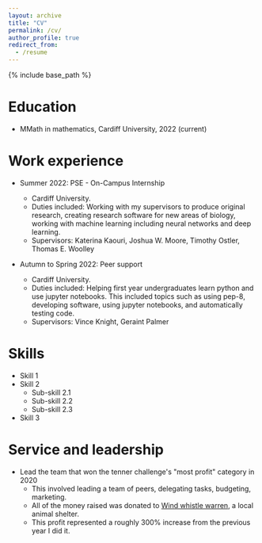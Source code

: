```yaml
---
layout: archive
title: "CV"
permalink: /cv/
author_profile: true
redirect_from:
  - /resume
---
```


{% include base_path %}

Education
======
* MMath in mathematics, Cardiff University, 2022 (current)

Work experience
======
* Summer 2022: PSE - On-Campus Internship
  * Cardiff University.
  * Duties included: Working with my supervisors to produce original research, creating research software for new areas of biology, working with machine learning including neural networks and deep learning.
  * Supervisors: Katerina Kaouri, Joshua W. Moore, Timothy Ostler, Thomas E. Woolley

* Autumn to Spring 2022: Peer support
  * Cardiff University.
  * Duties included: Helping first year undergraduates learn python and use jupyter notebooks. This included topics such as using pep-8, developing software, using jupyter notebooks, and automatically testing code. 
  * Supervisors: Vince Knight, Geraint Palmer
  
Skills
======
* Skill 1
* Skill 2
  * Sub-skill 2.1
  * Sub-skill 2.2
  * Sub-skill 2.3
* Skill 3
  
Service and leadership
======
* Lead the team that won the tenner challenge's "most profit" category in 2020
  * This involved leading a team of peers, delegating tasks, budgeting, marketing.
  * All of the money raised was donated to [Wind whistle warren](https://windwhistlewarren.org.uk/), a local animal shelter.
  * This profit represented a roughly 300% increase from the previous year I did it.
